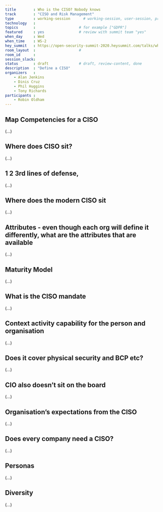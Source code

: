 ```yaml
---
title        : Who is the CISO? Nobody knows
track        : "CISO and Risk Management"
type         : working-session      # working-session, user-session, product-session
technology   :
topics       :                    # for example ["GDPR"]
featured     : yes                # review with summit team "yes"
when_day     : Wed
when_time    : WS-2
hey_summit   : https://open-security-summit-2020.heysummit.com/talks/who-is-the-ciso-nobody-knows/
room_layout  :                    #
room_id      :
session_slack: 
status       : draft              # draft, review-content, done
description  : "Define a CISO"
organizers   :
    - Alan Jenkins
    - Dinis Cruz
    - Phil Huggins
    - Tony Richards
participants :
    - Robin Oldham
---
```



## Map Competencies for a CISO

(...)

## Where does CISO sit?

(...)

## 1 2 3rd lines of defense,

(...)

## Where does the modern CISO sit

(...)

## Attributes - even though each org will define it differently, what are the attributes that are available

(...)

## Maturity Model

(...)

## What is the CISO mandate

(...)

## Context activity capability for the person and organisation

(...)

## Does it cover physical security and BCP etc?

(...)

## CIO also doesn’t sit on the board

(...)

## Organisation’s expectations from the CISO

(...)

## Does every company need a CISO?


(...)

## Personas

(...)

## Diversity

(...)

